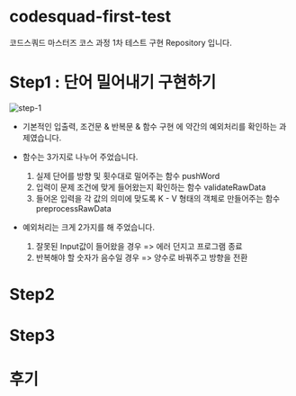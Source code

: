 # codesquad-first-test
코드스쿼드 마스터즈 코스 과정 1차 테스트 구현 Repository 입니다.

# Step1 : 단어 밀어내기 구현하기
![step-1](https://user-images.githubusercontent.com/14235802/101314957-fd42d000-389c-11eb-9720-467d81b2edb5.gif)
- 기본적인 입출력, 조건문 & 반복문 & 함수 구현 에 약간의 예외처리를 확인하는 과제였습니다.

- 함수는 3가지로 나누어 주었습니다.
  1. 실제 단어를 방향 및 횟수대로 밀어주는 함수 pushWord
  2. 입력이 문제 조건에 맞게 들어왔는지 확인하는 함수 validateRawData
  3. 들어온 입력을 각 값의 의미에 맞도록 K - V 형태의 객체로 만들어주는 함수 preprocessRawData
  
- 예외처리는 크게 2가지를 해 주었습니다. 
  1. 잘못된 Input값이 들어왔을 경우 => 에러 던지고 프로그램 종료
  2. 반복해야 할 숫자가 음수일 경우 => 양수로 바꿔주고 방향을 전환

# Step2

# Step3

# 후기
